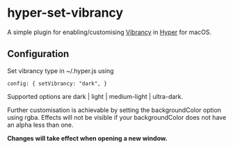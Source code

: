 # hyper-set-vibrancy

A simple plugin for enabling/customising [Vibrancy](https://www.electronjs.org/docs/api/browser-window#winsetvibrancytype-macos) in [Hyper](https://hyper.is/) for macOS.

## Configuration

Set vibrancy type in ~/.hyper.js using 

`config: {
    setVibrancy: "dark",
} `

Supported options are dark | light | medium-light | ultra-dark.

Further customisation is achievable by setting the backgroundColor option using rgba. Effects will not be visible if your backgroundColor does not have an alpha less than one. 

**Changes will take effect when opening a new window.**
